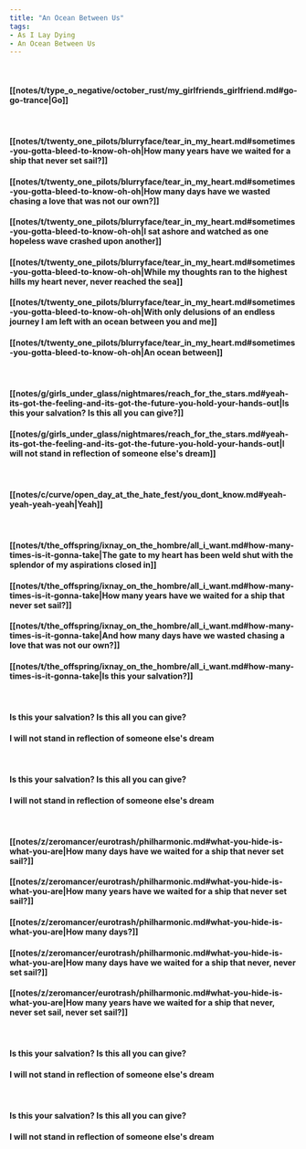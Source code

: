 ```yaml
---
title: "An Ocean Between Us"
tags:
- As I Lay Dying
- An Ocean Between Us
---
```

&nbsp;
#### [[notes/t/type_o_negative/october_rust/my_girlfriends_girlfriend.md#go-go-trance|Go]]
&nbsp;
#### [[notes/t/twenty_one_pilots/blurryface/tear_in_my_heart.md#sometimes-you-gotta-bleed-to-know-oh-oh|How many years have we waited for a ship that never set sail?]]
#### [[notes/t/twenty_one_pilots/blurryface/tear_in_my_heart.md#sometimes-you-gotta-bleed-to-know-oh-oh|How many days have we wasted chasing a love that was not our own?]]
#### [[notes/t/twenty_one_pilots/blurryface/tear_in_my_heart.md#sometimes-you-gotta-bleed-to-know-oh-oh|I sat ashore and watched as one hopeless wave crashed upon another]]
#### [[notes/t/twenty_one_pilots/blurryface/tear_in_my_heart.md#sometimes-you-gotta-bleed-to-know-oh-oh|While my thoughts ran to the highest hills my heart never, never reached the sea]]
#### [[notes/t/twenty_one_pilots/blurryface/tear_in_my_heart.md#sometimes-you-gotta-bleed-to-know-oh-oh|With only delusions of an endless journey I am left with an ocean between you and me]]
#### [[notes/t/twenty_one_pilots/blurryface/tear_in_my_heart.md#sometimes-you-gotta-bleed-to-know-oh-oh|An ocean between]]
&nbsp;
#### [[notes/g/girls_under_glass/nightmares/reach_for_the_stars.md#yeah-its-got-the-feeling-and-its-got-the-future-you-hold-your-hands-out|Is this your salvation? Is this all you can give?]]
#### [[notes/g/girls_under_glass/nightmares/reach_for_the_stars.md#yeah-its-got-the-feeling-and-its-got-the-future-you-hold-your-hands-out|I will not stand in reflection of someone else's dream]]
&nbsp;
#### [[notes/c/curve/open_day_at_the_hate_fest/you_dont_know.md#yeah-yeah-yeah-yeah|Yeah]]
&nbsp;
#### [[notes/t/the_offspring/ixnay_on_the_hombre/all_i_want.md#how-many-times-is-it-gonna-take|The gate to my heart has been weld shut with the splendor of my aspirations closed in]]
#### [[notes/t/the_offspring/ixnay_on_the_hombre/all_i_want.md#how-many-times-is-it-gonna-take|How many years have we waited for a ship that never set sail?]]
#### [[notes/t/the_offspring/ixnay_on_the_hombre/all_i_want.md#how-many-times-is-it-gonna-take|And how many days have we wasted chasing a love that was not our own?]]
#### [[notes/t/the_offspring/ixnay_on_the_hombre/all_i_want.md#how-many-times-is-it-gonna-take|Is this your salvation?]]
&nbsp;
#### Is this your salvation? Is this all you can give?
#### I will not stand in reflection of someone else's dream
&nbsp;
#### Is this your salvation? Is this all you can give?
#### I will not stand in reflection of someone else's dream
&nbsp;
#### [[notes/z/zeromancer/eurotrash/philharmonic.md#what-you-hide-is-what-you-are|How many days have we waited for a ship that never set sail?]]
#### [[notes/z/zeromancer/eurotrash/philharmonic.md#what-you-hide-is-what-you-are|How many years have we waited for a ship that never set sail?]]
#### [[notes/z/zeromancer/eurotrash/philharmonic.md#what-you-hide-is-what-you-are|How many days?]]
#### [[notes/z/zeromancer/eurotrash/philharmonic.md#what-you-hide-is-what-you-are|How many days have we waited for a ship that never, never set sail?]]
#### [[notes/z/zeromancer/eurotrash/philharmonic.md#what-you-hide-is-what-you-are|How many years have we waited for a ship that never, never set sail, never set sail?]]
&nbsp;
#### Is this your salvation? Is this all you can give?
#### I will not stand in reflection of someone else's dream
&nbsp;
#### Is this your salvation? Is this all you can give?
#### I will not stand in reflection of someone else's dream
